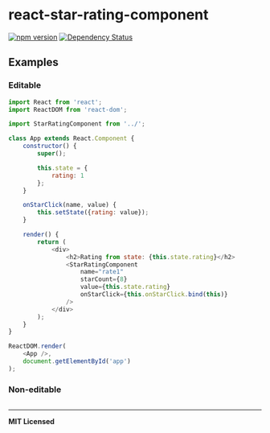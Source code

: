 # react-star-rating-component

[![npm version](http://badge.fury.io/js/react-star-rating-component.svg)](http://badge.fury.io/js/react-star-rating-component)
[![Dependency Status](http://david-dm.org/voronianski/react-star-rating-component.svg)](http://david-dm.org/voronianski/react-star-rating-component)

## Examples

### Editable 

```javascript
import React from 'react';
import ReactDOM from 'react-dom';

import StarRatingComponent from '../';

class App extends React.Component {
    constructor() {
        super();

        this.state = {
            rating: 1
        };
    }

    onStarClick(name, value) {
        this.setState({rating: value});
    }

    render() {
        return (                
            <div>
                <h2>Rating from state: {this.state.rating}</h2>
                <StarRatingComponent 
                    name="rate1" 
                    starCount={8}
                    value={this.state.rating}
                    onStarClick={this.onStarClick.bind(this)}
                />
            </div>
        );
    }
}

ReactDOM.render(
    <App />, 
    document.getElementById('app')
);
```

### Non-editable

```javascript
```

---

**MIT Licensed**
